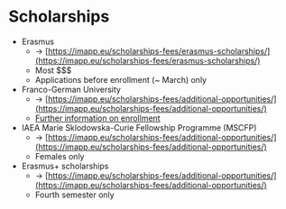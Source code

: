 # Scholarships

* Erasmus
  * → [https://imapp.eu/scholarships-fees/erasmus-scholarships/](https://imapp.eu/scholarships-fees/erasmus-scholarships/)
  * Most \$$$
  * Applications before enrollment (\~ March) only
* Franco-German University
  * → [https://imapp.eu/scholarships-fees/additional-opportunities/](https://imapp.eu/scholarships-fees/additional-opportunities/)
  * [Further information on enrollment](enrollment-at-the-franco-german-university.md)
* IAEA Marie Sklodowska-Curie Fellowship Programme (MSCFP)
  * → [https://imapp.eu/scholarships-fees/additional-opportunities/](https://imapp.eu/scholarships-fees/additional-opportunities/)
  * Females only
* Erasmus+ scholarships
  * → [https://imapp.eu/scholarships-fees/additional-opportunities/](https://imapp.eu/scholarships-fees/additional-opportunities/)
  * Fourth semester only
